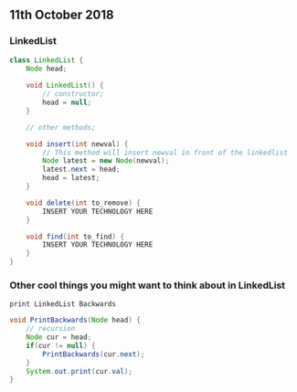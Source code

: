 ## 11th October 2018 ##

### LinkedList ###

```java
class LinkedList {
    Node head;
    
    void LinkedList() {
        // constructor;
        head = null;
    }

    // other methods;

    void insert(int newval) {
        // This method will insert newval in front of the linkedlist
        Node latest = new Node(newval);
        latest.next = head;
        head = latest;
    }

    void delete(int to_remove) {
        INSERT YOUR TECHNOLOGY HERE
    }

    void find(int to_find) {
        INSERT YOUR TECHNOLOGY HERE
    }    
}
```

### Other cool things you might want to think about in LinkedList ###

```
print LinkedList Backwards
```

```java
void PrintBackwards(Node head) {
    // recursion
    Node cur = head;
    if(cur != null) {
        PrintBackwards(cur.next);
    }
    System.out.print(cur.val);
}
```